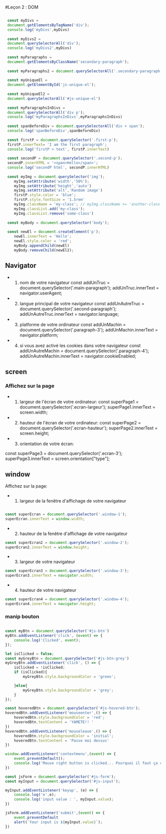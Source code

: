 #Leçon 2 : DOM

```javascript

 const myDivs = 
 document.getElementsByTagName('div');
 console.log('myDivs',myDivs)
 
 const myDivs2 = 
 document.querySelectorAll('div');
 console.log('myDivs2',myDivs)
 
 const myParagraphs =
 document.getElementsByClassName('secondary-paragraph');
 
 const myParagraphs2 = document.querySelectorAll('.secondary-paragraph')
 
 const myUniqueEl = 
 document.getElementById('js-unique-el');
 
 const myUniqueEl2 =
 document.querySelectorAll('#js-unique-el')
 
 const myParagraphsInDivs =
 document.querySelectorAll('div p');
 console.log('myParagraphsInDivs',myParagraphsInDivs)
 
 const spanBeforeDiv = document.querySelectorAll('div + span');
 console.log('spanBeforeDiv',spanBeforeDiv)
 
 const firstP = document.querySelector('.first-p');
 firstP.innerText= 'I am the first paragraph';
 console.log('firstP > text', firstP.innerText)
 
 const secondP = document.querySelector('.second-p');
 secondP.innerHTML = '<span>Hello</span>';
 console.log('secondP html', secondP.innerHTML)
 
 const myImg = document.querySelector('img');
    myImg.setAttribute('width','50%');
    myImg.setAttribute('height','auto')
    myImg.setAttribute('alt','Random image')
    firstP.style.color = 'blue';
    firstP.style.fontSize = '1.5rem'
    myImg.className = 'my-class'; // myImg.className += 'another-class'
    myImg.classList.add('my-class');
    myImg.classList.remove('some-class')
 
 const myBody = document.querySelector('body');
 
 const newEl = document.createElement('p');
    newEl.innerText = 'Hello';
    newEl.style.color = 'red';
    myBody.appendChild(newEl)
    myBody.removeChild(newEl2);
```
## Navigator
 * 1. nom de votre navigateur
const addUnTruc = document.querySelector('.main-paragraph');
addUnTruc.innerText = navigator.userAgent;

 * 2. langue principal de votre navigateur
const addUnAutreTruc = document.querySelector('.second-paragraph');
addUnAutreTruc.innerText = navigator.language;

 * 3. platforme de votre ordinateur
const addUnMachin = document.querySelector('.paragraph-3');
addUnMachin.innerText = navigator.platform;

* 4. si vous avez activé les cookies dans votre navigateur
const addUnAutreMachin = document.querySelector('.paragraph-4');
addUnAutreMachin.innerText = navigator.cookieEnabled;

## screen

 ### Affichez sur la page
* 1. largeur de l'écran de votre ordinateur:
const superPage1 = document.querySelector('.ecran-largeur');
superPage1.innerText = screen.width;

* 2. hauteur de l'écran de votre ordinateur:
const superPage2 = document.querySelector('.ecran-hauteur');
superPage2.innerText = screen.height;

* 3. orientation de votre écran:

const superPage3 = document.querySelector('.ecran-3');
superPage3.innerText = screen.orientation["type"];

## window
 Affichez sur la page:
 * 1. largeur de la fenêtre d'affichage de votre navigateur

```javascript

const superEcran = document.querySelector('.window-1');
superEcran.innerText = window.width;
```

 * 2. hauteur de la fenêtre d'affichage de votre navigateur

```javascript
const superEcran2 = document.querySelector('.window-2');
superEcran2.innerText = window.height;
```

 * 3. largeur de votre navigateur

```javascript
const superEcran3 = document.querySelector('.window-3');
superEcran3.innerText = navigator.width;
```

 * 4. hauteur de votre navigateur
```javascript
const superEcran4 = document.querySelector('.window-4');
superEcran4.innerText = navigator.height;
```


### manip bouton


```javascript

const myBtn = document.querySelector('#js-btn')
myBtn.addEventListener('click', (event) => {
    console.log('Clicked', event);
});

let isClicked = false;
const myGreyBtn = document.querySelector('#js-btn-grey')
myGreyBtn.addEventListener('click', () => {
    isClicked = !isClicked;
    if (isClicked){
        myGreyBtn.style.backgroundColor = 'green';

    }else{
        myGreyBtn.style.backgroundColor = 'grey';
    }
});

const hoveredBtn = document.querySelector('#js-hovered-btn');
hoveredBtn.addEventListener('mouseenter',() => {
    hoveredBtn.style.backgroundColor = 'red';
    hoveredBtn.textContent = 'YAMETE!! '
})
hoveredBtn.addEventListener('mouseleave',() => {
    hoveredBtn.style.backgroundColor = 'initial';
    hoveredBtn.textContent = 'Passe moi dessus'
})

window.addEventListener('contextmenu',(event) => {
    event.preventDefault();
    console.log('Mouse right button is clicked... Pourquoi il faut ça ce fdp');
})

const jsForm = document.querySelector('#js-form');
const myInput = document.querySelector('#js-input');

myInput.addEventListener('keyup', (e) => {
    console.log('e',e);
    console.log('input value : ', myInput.value);
})

jsForm.addEventListener('submit',(event) => {
    event.preventDefault
    alert(`Your input is ${myInput.value}`);
})

```